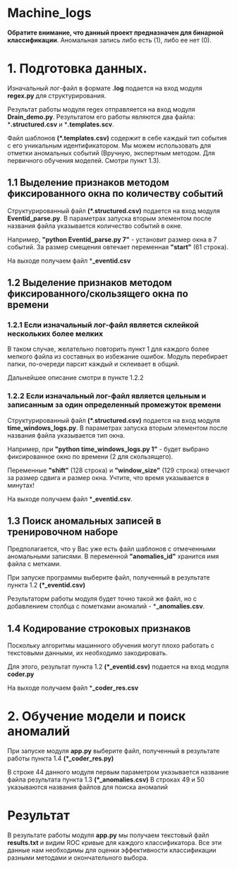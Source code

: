 # Machine_logs

**Обратите внимание, что данный проект предназначен для бинарной классификации**. Аномальная запись либо есть (1), либо ее нет (0). 

# 1. Подготовка данных.

Изначальный лог-файл в формате **.log** подается на вход модуля **regex.py** для структурирования.

Результат работы модуля regex отправляется на вход модуля **Drain_demo.py**. Результатом его работы являются два файла: ***.structured.csv** и ***.templates.scv**.

Файл шаблонов **(*.templates.csv)** содержит в себе каждый тип события с его уникальным идентификатором. Мы можем использовать для отметки аномальных событий (Вручную, экспертным методом. Для первичного обучения моделей. Смотри пункт 1.3).

## 1.1 Выделение признаков методом фиксированного окна по количеству событий

Структурированный файл **(*.structured.csv)** подается на вход модуля **Eventid_parse.py**. В параметрах запуска вторым элементом после названия файла указывается количество событий в окне.

Например, **"python Eventid_parse.py 7"** - установит размер окна в 7 событий. За размер смещения овтечает переменная **"start"** (61 строка).

На выходе получаем файл ***_eventid.csv**

## 1.2 Выделение признаков методом фиксированного/скользящего окна по времени

### 1.2.1 Если изначальный лог-файл является склейкой нескольких более мелких

В таком случае, желательно повторить пункт 1 для каждого более мелкого файла из составных во избежание ошибок. Модуль перебирает папки, по-очереди парсит каждый и склеивает в общий.

Дальнейшее описание смотри в пункте 1.2.2

### 1.2.2 Если изначальный лог-файл является цельным и записанным за один определенный промежуток времени

Структурированный файл **(*.structured.csv)** подается на вход модуля **time_windows_logs.py**. В параметрах запуска вторым элементом после названия файла указывается тип окна.

Например, при **"python time_windows_logs.py 1"** - будет выбрано фиксированное окно по времени (2 для скользящего).

Переменные **"shift"** (128 строка) и **"window_size"** (129 строка) отвечают за размер сдвига и размер окна. Учтите, что время указывается в минутах!

На выходе получаем файл ***_eventid.csv**.


## 1.3 Поиск аномальных записей в тренировочном наборе

Предполагается, что у Вас уже есть файл шаблонов с отмеченными аномальными записями.
В переменной **"anomalies_id"** хранится имя файла с метками.

При запуске программы выберите файл, полученный в результате пункта 1.2 **(*_eventid.csv)**

Результаторм работы модуля будет точно такой же файл, но с добавлением столбца с пометками аномалий - ***_anomalies.csv**.

## 1.4 Кодирование строковых признаков

Поскольку алгоритмы машинного обучения могут плохо работать с текстовыми данными, их необходимо закодировать.

Для этого, результат пункта 1.2 **(*_eventid.csv)** подается на вход модуля **coder.py**

На выходе получаем файл ***_coder_res.csv**

# 2. Обучение модели и поиск аномалий

При запуске модуля **app.py** выберите файл, полученный в результате работы пункта 1.4 **(*_coder_res.py)**

В строке 44 данного модуля первым параметром указывается название файла результата пункта 1.3 **(*_anomalies.csv)**
В строках 49 и 50 указываются названия файлов для поиска аномалий


# Результат

В результате работы модуля **app.py** мы получаем текстовый файл **results.txt** и видим ROC кривые для каждого классификатора.
Все эти данные нам необходимы для оценки эффективности классификации разными методами и окончательного выбора.
